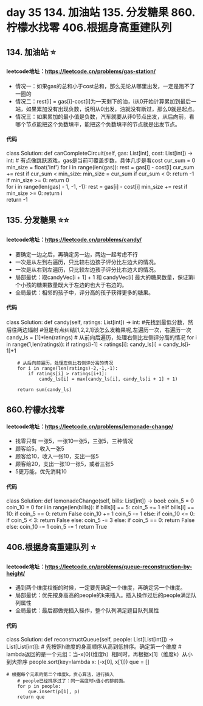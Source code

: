 # day 35 134. 加油站 135. 分发糖果 860.柠檬水找零 406.根据身高重建队列

##  134. 加油站 ⭐
#### leetcode地址：https://leetcode.cn/problems/gas-station/
- 情况一：如果gas的总和小于cost总和，那么无论从哪里出发，一定是跑不了一圈的
- 情况二：rest[i] = gas[i]-cost[i]为一天剩下的油，i从0开始计算累加到最后一站，如果累加没有出现负数，说明从0出发，油就没有断过，那么0就是起点。
- 情况三：如果累加的最小值是负数，汽车就要从非0节点出发，从后向前，看哪个节点能把这个负数填平，能把这个负数填平的节点就是出发节点。
#### 代码
class Solution:
    def canCompleteCircuit(self, gas: List[int], cost: List[int]) -> int:
        # 有点像跳跃游戏，gas是当前可覆盖步数，具体几步是看cost
        cur_sum = 0
        min_size = float('inf')
        for i in range(len(gas)):
            rest = gas[i] - cost[i]
            cur_sum += rest
            if cur_sum < min_size:
                min_size = cur_sum
        if cur_sum < 0:
            return -1 
        if min_size >= 0:
            return 0  
        for i in range(len(gas) - 1, -1, -1):
            rest = gas[i] - cost[i]
            min_size += rest
            if min_size >= 0:
                return i    
        return -1  

##  135. 分发糖果 ⭐⭐
#### leetcode地址：https://leetcode.cn/problems/candy/
- 要确定一边之后，再确定另一边，两边一起考虑不行
- 一次是从左到右遍历，只比较右边孩子评分比左边大的情况。
- 一次是从右到左遍历，只比较左边孩子评分比右边大的情况。
- 局部最优：取candyVec[i + 1] + 1 和 candyVec[i] 最大的糖果数量，保证第i个小孩的糖果数量既大于左边的也大于右边的。
- 全局最优：相邻的孩子中，评分高的孩子获得更多的糖果。
#### 代码
class Solution:
    def candy(self, ratings: List[int]) -> int:
        #先找到最低分数，然后往两边辐射
        #但是有点纠结[1,2,2,1]该怎么发糖果呢,左遍历一次，右遍历一次
        candy_ls = [1]*len(ratings)
        # 从前向后遍历，处理右侧比左侧评分高的情况
        for i in range(1,len(ratings)):
            if ratings[i-1] < ratings[i]:
                candy_ls[i] = candy_ls[i-1]+1
        
        # 从后向前遍历，处理左侧比右侧评分高的情况
        for i in range(len(ratings)-2,-1,-1):
            if ratings[i] > ratings[i+1]:
                candy_ls[i] = max(candy_ls[i], candy_ls[i + 1] + 1)
        
        return sum(candy_ls)
        
##  860.柠檬水找零
#### leetcode地址：https://leetcode.cn/problems/lemonade-change/
- 找零只有 一张5，一张10一张5，三张5，三种情况
- 顾客给5，收入一张5
- 顾客给10，收入一张10，支出一张5
- 顾客给20，支出一张10一张5，或者三张5
- 5更万能，优先消耗10
#### 代码
class Solution:
    def lemonadeChange(self, bills: List[int]) -> bool:
        coin_5 = 0
        coin_10 = 0
        for i in range(len(bills)):
            if bills[i] == 5:
                coin_5 += 1
            elif bills[i] == 10:
                if coin_5 == 0:
                    return False
                coin_10 += 1
                coin_5 -= 1
            else:
                if coin_10 <= 0:
                    if coin_5 < 3:
                        return False
                    else:
                        coin_5 -= 3
                else:
                    if coin_5 == 0:
                        return False
                    else:
                        coin_10 -= 1
                        coin_5 -= 1
        return True    

##  406.根据身高重建队列 ⭐
#### leetcode地址：https://leetcode.cn/problems/queue-reconstruction-by-height/
- 遇到两个维度权衡的时候，一定要先确定一个维度，再确定另一个维度。
- 局部最优：优先按身高高的people的k来插入。插入操作过后的people满足队列属性
- 全局最优：最后都做完插入操作，整个队列满足题目队列属性
#### 代码
class Solution:
    def reconstructQueue(self, people: List[List[int]]) -> List[List[int]]:
    	# 先按照h维度的身高顺序从高到低排序。确定第一个维度
        # lambda返回的是一个元组：当-x[0](维度h）相同时，再根据x[1]（维度k）从小到大排序
        people.sort(key=lambda x: (-x[0], x[1]))
        que = []
	
	# 根据每个元素的第二个维度k，贪心算法，进行插入
        # people已经排序过了：同一高度时k值小的排前面。
        for p in people:
            que.insert(p[1], p)
        return que
